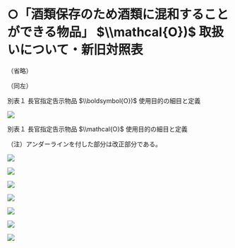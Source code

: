 # ○「酒類保存のため酒類に混和することができる物品」 $\\mathcal{O})$ 取扱いについて・新旧対照表

（省略）

（同左）

別表１ 長官指定告示物品 $\\boldsymbol{O})$ 使用目的の細目と定義

![](https://www.nta.go.jp/tmp/d1698c2d-9ea3-4426-9a82-88c5f0614adc/images/527c9b50283a7c376fce518a75ef2d804e8316842c2b6a4ef60a5c0108767d01.jpg)

別表１ 長官指定告示物品 $\\mathcal{O}$ 使用目的の細目と定義

（注）アンダーラインを付した部分は改正部分である。

![](https://www.nta.go.jp/tmp/d1698c2d-9ea3-4426-9a82-88c5f0614adc/images/f1a76edbec516a62d7951a6ea36dc031d79b97f6503c6f410dba2809e4e3b264.jpg)

![](https://www.nta.go.jp/tmp/d1698c2d-9ea3-4426-9a82-88c5f0614adc/images/3415c49a958f009d5e451eb323775072b16a6b104b1e968b1f9224ddfc1db2d6.jpg)

![](https://www.nta.go.jp/tmp/d1698c2d-9ea3-4426-9a82-88c5f0614adc/images/3b653924c1897da4a7b39d8d428136f8b3d4e5062246b935811f31df32b86c94.jpg)

![](https://www.nta.go.jp/tmp/d1698c2d-9ea3-4426-9a82-88c5f0614adc/images/6c9269fc580700c1e6bcb0e4b2ce2bf5ceee460632a70cbeb9bfcc8a908ae6d3.jpg)

![](https://www.nta.go.jp/tmp/d1698c2d-9ea3-4426-9a82-88c5f0614adc/images/d416a73bafa85784026de4bdc477a74b65effa97441ba81e36fb34e096e6045e.jpg)

![](https://www.nta.go.jp/tmp/d1698c2d-9ea3-4426-9a82-88c5f0614adc/images/3ff34481777e44ee041e635e67c946786f2c1f47dad7e19b90348fa738b49557.jpg)

![](https://www.nta.go.jp/tmp/d1698c2d-9ea3-4426-9a82-88c5f0614adc/images/d382297abfd90ca55f1a6ff0b71046903d08441140a6c3a479f9f08713389fc9.jpg)